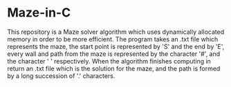 # Maze-in-C 
This repository is a Maze solver algorithm which uses dynamically allocated memory in order to be more efficient. The program takes an .txt file which represents the maze, the start point is represented by 'S' and the end by 'E', every wall and path from the maze is represented by the character '#', and the character ' ' respectively. When the algorithm finishes computing in return an .txt file which is the solution for the maze, and the path is formed by a long succession of '.' characters.
